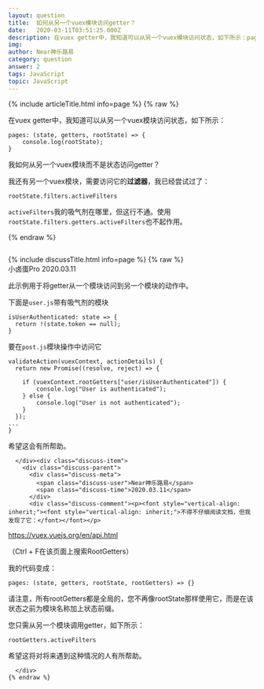 ```yaml
---
layout: question
title:  如何从另一个vuex模块访问getter？
date:   2020-03-11T03:51:25.000Z
description: 在vuex getter中，我知道可以从另一个vuex模块访问状态，如下所示：pages  (state, getters, rootState) =...
img: 
author: Near神乐路易
category: question
answer: 2
tags: JavaScript
topic: JavaScript
---
```

<div class="article-root">
  <div class="article">
    {% include articleTitle.html info=page %}
    {% raw %}
    <div class="article-content"><p><font style="vertical-align: inherit;"><font style="vertical-align: inherit;">在vuex getter中，我知道可以从另一个vuex模块访问状态，如下所示：</font></font></p>

<pre><code>pages: (state, getters, rootState) =&gt; {<font></font>
    console.log(rootState);<font></font>
}<font></font>
</code></pre>

<p><font style="vertical-align: inherit;"><font style="vertical-align: inherit;">我如何从另一个vuex模块而不是状态访问getter？ </font></font></p>

<p><font style="vertical-align: inherit;"><font style="vertical-align: inherit;">我还有另一个vuex模块</font><font style="vertical-align: inherit;">，需要访问它的</font></font><strong><font style="vertical-align: inherit;"><font style="vertical-align: inherit;">过滤器</font></font></strong><font style="vertical-align: inherit;"><font style="vertical-align: inherit;">，我已经尝试过了：</font></font></p>

<pre><code>rootState.filters.activeFilters
</code></pre>

<p><font style="vertical-align: inherit;"></font><code>activeFilters</code><font style="vertical-align: inherit;"><font style="vertical-align: inherit;">我的吸气剂</font><font style="vertical-align: inherit;">在哪里，</font><font style="vertical-align: inherit;">但这行不通。</font><font style="vertical-align: inherit;">使用</font></font><code>rootState.filters.getters.activeFilters</code><font style="vertical-align: inherit;"><font style="vertical-align: inherit;">也不起作用。</font></font></p></div>
    {% endraw %}
  </div>
  <p style="height: 0;width:0;overflow: hidden;"> 第628篇《如何从另一个vuex模块访问getter？》来自Winter(https://github.com/aiyld/aiyld.github.io)的站点</p>
  <div class="discuss-wrapper">
    {% include discussTitle.html info=page %}
    {% raw %}
    <div class="discuss-item">
        <div class="discuss-parent">
          <div class="discuss-meta">
            <span class="discuss-user">小卤蛋Pro</span>
            <span class="discuss-time">2020.03.11</span>
          </div>
          <div class="discuss-comment"><p><font style="vertical-align: inherit;"><font style="vertical-align: inherit;">此示例用于将getter从一个模块访问到另一个模块的动作中。</font></font></p>

<p><font style="vertical-align: inherit;"><font style="vertical-align: inherit;">下面是</font></font><code>user.js</code><font style="vertical-align: inherit;"><font style="vertical-align: inherit;">带有吸气剂的模块</font></font></p>

<pre><code>isUserAuthenticated: state =&gt; {<font></font>
  return !(state.token == null);<font></font>
}<font></font>
</code></pre>

<p><font style="vertical-align: inherit;"><font style="vertical-align: inherit;">要在</font></font><code>post.js</code><font style="vertical-align: inherit;"><font style="vertical-align: inherit;">模块操作中</font><font style="vertical-align: inherit;">访问它</font></font></p>

<pre><code>validateAction(vuexContext, actionDetails) {<font></font>
  return new Promise((resolve, reject) =&gt; {<font></font>
<font></font>
    if (vuexContext.rootGetters["user/isUserAuthenticated"]) {<font></font>
        console.log("User is authenticated");<font></font>
    } else {<font></font>
        console.log("User is not authenticated");<font></font>
    }<font></font>
  });<font></font>
...<font></font>
}<font></font>
</code></pre>

<p><font style="vertical-align: inherit;"><font style="vertical-align: inherit;">希望这会有所帮助。</font></font></p></div>
        </div>
        
      </div><div class="discuss-item">
        <div class="discuss-parent">
          <div class="discuss-meta">
            <span class="discuss-user">Near神乐路易</span>
            <span class="discuss-time">2020.03.11</span>
          </div>
          <div class="discuss-comment"><p><font style="vertical-align: inherit;"><font style="vertical-align: inherit;">不得不仔细阅读文档，但我发现了它：</font></font></p>

<p><a href="https://vuex.vuejs.org/en/api.html" rel="noreferrer"><font style="vertical-align: inherit;"><font style="vertical-align: inherit;">https://vuex.vuejs.org/en/api.html</font></font></a></p>

<p><font style="vertical-align: inherit;"><font style="vertical-align: inherit;">（Ctrl + F在该页面上搜索RootGetters）</font></font></p>

<p><font style="vertical-align: inherit;"><font style="vertical-align: inherit;">我的代码变成：</font></font></p>

<pre><code>pages: (state, getters, rootState, rootGetters) =&gt; {}
</code></pre>

<p><font style="vertical-align: inherit;"><font style="vertical-align: inherit;">请注意，所有rootGetters都是全局的，您不再像rootState那样使用它，而是在该状态之前为模块名称加上状态前缀。</font></font></p>

<p><font style="vertical-align: inherit;"><font style="vertical-align: inherit;">您只需从另一个模块调用getter，如下所示：</font></font></p>

<pre><code>rootGetters.activeFilters
</code></pre>

<p><font style="vertical-align: inherit;"><font style="vertical-align: inherit;">希望这将对将来遇到这种情况的人有所帮助。</font></font></p></div>
        </div>
        
      </div>
    {% endraw %}
  </div>
<div>
